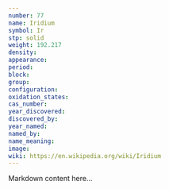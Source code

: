 ```yaml
---
number: 77
name: Iridium
symbol: Ir
stp: solid
weight: 192.217
density:
appearance:
period:
block:
group:
configuration:
oxidation_states:
cas_number:
year_discovered:
discovered_by:
year_named:
named_by:
name_meaning:
image:
wiki: https://en.wikipedia.org/wiki/Iridium
---
```


Markdown content here...

